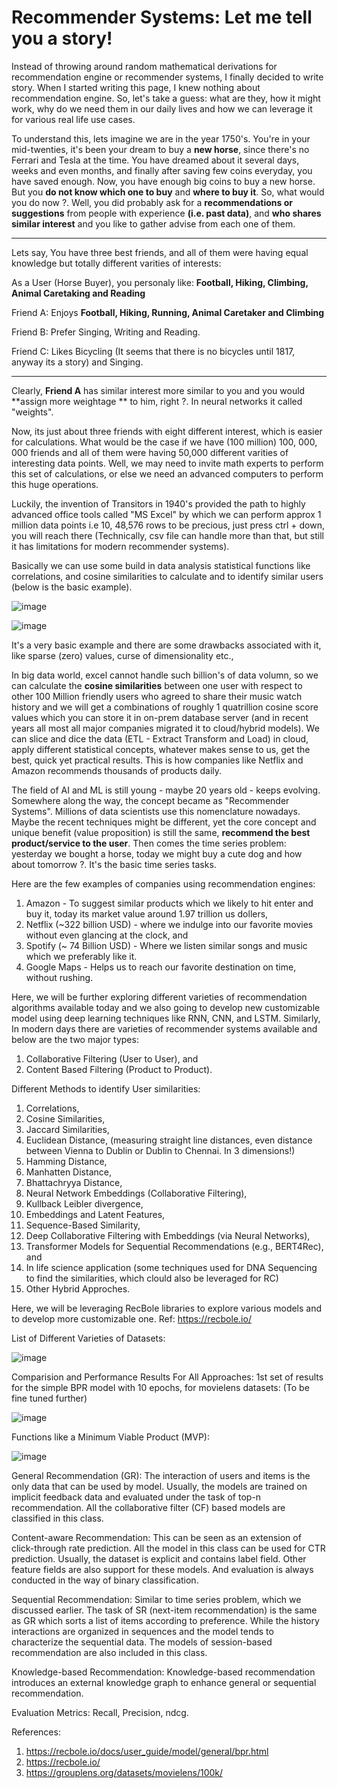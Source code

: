 # Recommender Systems: Let me tell you a story!


Instead of throwing around random mathematical derivations for recommendation engine or recommender systems, I finally decided to write story. When I started writing this page, I knew nothing about recommendation engine.  So, let's take a guess: what are they, how it might work, why do we need them in our daily lives and how we can leverage it for various real life use cases.

To understand this, lets imagine we are in the year 1750's. You're in your mid-twenties, it's been your dream to buy a **new horse**, since there's no Ferrari and Tesla at the time. You have dreamed about it several days, weeks and even months, and finally after saving few coins everyday, you have saved enough. Now, you have enough big coins to buy a new horse. But you **do not know which one to buy** and **where to buy it**. So, what would you do now ?. Well, you did probably ask for a **recommendations or suggestions** from people with experience **(i.e. past data)**, and **who shares similar interest** and you like to gather advise from each one of them. 

----------------------------------------------------------------------------------------------------------------
Lets say, You have three best friends, and all of them were having equal knowledge but totally different varities of interests:

As a User (Horse Buyer), you personaly like: **Football, Hiking, Climbing, Animal Caretaking and Reading**

Friend A: Enjoys **Football, Hiking, Running, Animal Caretaker and Climbing**

Friend B: Prefer Singing, Writing and Reading.

Friend C: Likes Bicycling (It seems that there is no bicycles until 1817, anyway its a story) and Singing.  

----------------------------------------------------------------------------------------------------------------

Clearly,  **Friend A** has similar interest more similar to you and you would **assign more weightage ** to him, right ?. In neural networks it called "weights". 

Now, its just about three friends with eight different interest, which is easier for calculations. What would be the case if we have (100 million) 100, 000, 000 friends and all of them were having 50,000 different varities of interesting data points. Well, we may need to invite math experts to perform this set of calculations, or else we need an advanced computers to perform this huge operations. 

Luckily, the invention of Transitors in 1940's provided the path to highly advanced office tools called "MS Excel" by which we can perform approx 1 million data points i.e 10, 48,576 rows to be precious, just press ctrl + down, you will reach there (Technically, csv file can handle more than that, but still it has limitations for modern recommender systems). 

Basically we can use some build in data analysis statistical functions like correlations, and cosine similarities to calculate and to identify similar users (below is the basic example).

![image](https://github.com/user-attachments/assets/a102eda4-475a-42f1-a692-e90480215c5e)

![image](https://github.com/user-attachments/assets/937a996b-487a-436b-8329-4b950d9cfad1)

It's a very basic example and there are some drawbacks associated with it, like sparse (zero) values, curse of dimensionality etc.,

In big data world, excel cannot handle such billion's of data volumn, so we can calculate the **cosine similarities** between one user with respect to other 100 Million friendly users who agreed to share their music watch history and we will get a combinations of roughly 1 quatrillion cosine score values which you can store it in on-prem database server (and in recent years all most all major companies migrated it to cloud/hybrid models).  We can slice and dice the data (ETL - Extract Transform and Load) in cloud, apply different statistical concepts, whatever makes sense to us, get the best, quick yet practical results. This is how companies like Netflix and Amazon recommends thousands of products daily. 

The field of AI and ML is still young - maybe 20 years old - keeps evolving.  Somewhere along the way, the concept became as "Recommender Systems". Millions of data scientists use this nomenclature nowadays. Maybe the recent techniques might be different, yet the core concept and unique benefit (value proposition) is still the same, **recommend the best product/service to the user**. Then comes the time series problem: yesterday we bought a horse, today we might buy a cute dog and how about tomorrow ?. It's the basic time series tasks. 

Here are the few examples of companies using recommendation engines:
 1. Amazon - To suggest similar products which we likely to hit enter and buy it, today its market value around 1.97 trillion us dollers,
 2. Netflix (~322 billion USD) - where we indulge into our favorite movies without even glancing at the clock, and
 3. Spotify (~ 74 Billion USD) - Where we listen similar songs and music which we preferably like it.
 4. Google Maps - Helps us to reach our favorite destination on time, without rushing.

Here, we will be further exploring different varieties of recommendation algorithms available today and we also going to develop new customizable model using deep learning techniques like RNN, CNN, and LSTM. Similarly, In modern days there are varieties of recommender systems available and below are the two major types:
1. Collaborative Filtering (User to User), and
2. Content Based Filtering (Product to Product).

Different Methods to identify User similarities:
1. Correlations,
2. Cosine Similarities,
3. Jaccard Similarities,
4. Euclidean Distance, (measuring straight line distances, even distance between Vienna to Dublin or Dublin to Chennai. In 3 dimensions!)
5. Hamming Distance, 
6. Manhatten Distance,
7. Bhattachryya Distance,
8. Neural Network Embeddings (Collaborative Filtering),
9. Kullback Leibler divergence,
10. Embeddings and Latent Features,
11. Sequence-Based Similarity,
12. Deep Collaborative Filtering with Embeddings (via Neural Networks),
13. Transformer Models for Sequential Recommendations (e.g., BERT4Rec), and
14. In life science application (some techniques used for DNA Sequencing to find the similarities, which clould also be leveraged for RC)
15. Other Hybrid Approches.

Here, we will be leveraging RecBole libraries to explore various models and to develop more customizable one. Ref: https://recbole.io/

List of Different Varieties of Datasets:

![image](https://github.com/user-attachments/assets/e842adf0-6eaa-48b7-9ffa-68312db0788e)

Comparision and Performance Results For All Approaches:
1st set of results for the simple BPR model with 10 epochs, for movielens datasets: (To be fine tuned further)

![image](https://github.com/user-attachments/assets/d2bf1736-6617-4afc-9dbe-88134e8e40fe)

Functions like a Minimum Viable Product (MVP):

![image](https://github.com/user-attachments/assets/d157ae60-54c2-41e8-9bf3-e79e1250bc1b)

General Recommendation (GR): The interaction of users and items is the only data that can be used by model. Usually, the models are trained on implicit feedback data and evaluated under the task of top-n recommendation. All the collaborative filter (CF) based models are classified in this class.

Content-aware Recommendation: This can be seen as an extension of click-through rate prediction. All the model in this class can be used for CTR prediction. Usually, the dataset is explicit and contains label field. Other feature fields are also support for these models. And evaluation is always conducted in the way of binary classification.

Sequential Recommendation: Similar to time series problem, which we discussed earlier. The task of SR (next-item recommendation) is the same as GR which sorts a list of items according to preference. While the history interactions are organized in sequences and the model tends to characterize the sequential data. The models of session-based recommendation are also included in this class.

Knowledge-based Recommendation: Knowledge-based recommendation introduces an external knowledge graph to enhance general or sequential recommendation.

Evaluation Metrics: Recall, Precision, ndcg. 

References:
1. https://recbole.io/docs/user_guide/model/general/bpr.html
2. https://recbole.io/
3. https://grouplens.org/datasets/movielens/100k/
